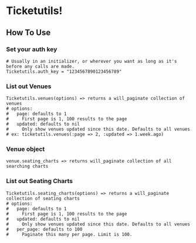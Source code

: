 # Ticketutils!

## How To Use

### Set your auth key

    # Usually in an initializer, or wherever you want as long as it's before any calls are made.
    Ticketutils.auth_key = "1234567890123456789"

### List out Venues

    Ticketutils.venues(options) => returns a will_paginate collection of venues
    # options:
    #   page: defaults to 1
    #     First page is 1, 100 results to the page
    #   updated: defaults to nil
    #     Only show venues updated since this date. Defaults to all venues
    # ex: ticketutils.venues(:page => 2, :updated => 1.week.ago)

### Venue object

    venue.seating_charts => returns will_paginate collection of all searching charts    

### List out Seating Charts

    Ticketutils.seating_charts(options) => returns a will_paginate collection of seating charts
    # options:
    #   page: defaults to 1
    #     First page is 1, 100 results to the page
    #   updated: defaults to nil
    #     Only show venues updated since this date. Defaults to all venues
    #   per_page: defaults to 100
    #     Paginate this many per page. Limit is 100.